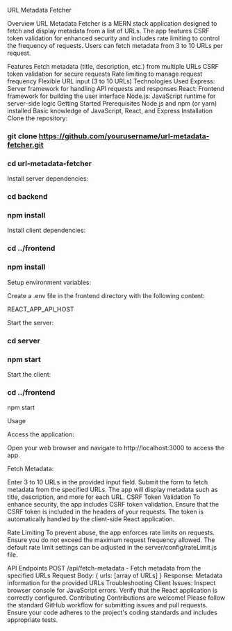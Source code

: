 URL Metadata Fetcher

Overview
URL Metadata Fetcher is a MERN stack application designed to fetch and display metadata from a list of URLs. The app features CSRF token validation for enhanced security and includes rate limiting to control the frequency of requests. Users can fetch metadata from 3 to 10 URLs per request.

Features
Fetch metadata (title, description, etc.) from multiple URLs
CSRF token validation for secure requests
Rate limiting to manage request frequency
Flexible URL input (3 to 10 URLs)
Technologies Used
Express: Server framework for handling API requests and responses
React: Frontend framework for building the user interface
Node.js: JavaScript runtime for server-side logic
Getting Started
Prerequisites
Node.js and npm (or yarn) installed
Basic knowledge of JavaScript, React, and Express
Installation
Clone the repository:

### git clone https://github.com/yourusername/url-metadata-fetcher.git

### cd url-metadata-fetcher

Install server dependencies:

### cd backend

### npm install

Install client dependencies:

### cd ../frontend

### npm install

Setup environment variables:

Create a .env file in the frontend directory with the following content:

REACT_APP_API_HOST

Start the server:

### cd server

### npm start

Start the client:

### cd ../frontend

npm start

Usage

Access the application:

Open your web browser and navigate to http://localhost:3000 to access the app.

Fetch Metadata:

Enter 3 to 10 URLs in the provided input field.
Submit the form to fetch metadata from the specified URLs.
The app will display metadata such as title, description, and more for each URL.
CSRF Token Validation
To enhance security, the app includes CSRF token validation. Ensure that the CSRF token is included in the headers of your requests. The token is automatically handled by the client-side React application.

Rate Limiting
To prevent abuse, the app enforces rate limits on requests. Ensure you do not exceed the maximum request frequency allowed. The default rate limit settings can be adjusted in the server/config/rateLimit.js file.

API Endpoints
POST /api/fetch-metadata - Fetch metadata from the specified URLs
Request Body: { urls: [array of URLs] }
Response: Metadata information for the provided URLs
Troubleshooting
Client Issues: Inspect browser console for JavaScript errors. Verify that the React application is correctly configured.
Contributing
Contributions are welcome! Please follow the standard GitHub workflow for submitting issues and pull requests. Ensure your code adheres to the project's coding standards and includes appropriate tests.
